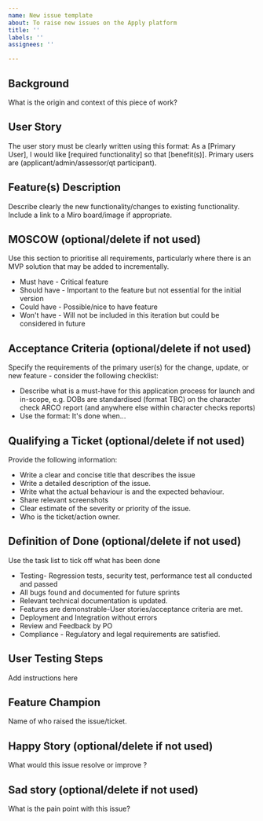 ```yaml
---
name: New issue template
about: To raise new issues on the Apply platform
title: ''
labels: ''
assignees: ''

---
```


## Background
What is the origin and context of this piece of work?

## User Story
The user story must be clearly written using this format: As a [Primary User], I would like [required functionality] so that [benefit(s)]. Primary users are (applicant/admin/assessor/qt participant).

## Feature(s) Description
Describe clearly the new functionality/changes to existing functionality.
Include a link to a Miro board/image if appropriate.

## MOSCOW (optional/delete if not used)
Use this section to prioritise all requirements, particularly where there is an MVP solution that may be added to incrementally.
* Must have - Critical feature
* Should have - Important to the feature but not essential for the initial version
* Could have - Possible/nice to have feature
* Won't have - Will not be included in this iteration but could be considered in future

## Acceptance Criteria (optional/delete if not used)
Specify the requirements of the primary user(s) for the change, update, or new feature - consider the following checklist:
* Describe what is a must-have for this application process for launch and in-scope, e.g. DOBs are standardised (format TBC) on the character check ARCO report (and anywhere else within character checks reports)
* Use the format: It's done when...

## Qualifying  a Ticket (optional/delete if not used)
Provide the following information:
* Write a clear and concise title that describes the issue 
* Write a detailed description of the issue.
* Write what the actual behaviour is and the expected behaviour.
* Share relevant screenshots 
* Clear estimate of the severity or priority of the issue.
* Who is the ticket/action owner.

## Definition of Done (optional/delete if not used)
Use the task list to tick off what has been done
* Testing- Regression tests, security test, performance test all conducted and passed
* All bugs found and documented for future sprints
* Relevant technical documentation is updated.
* Features are demonstrable-User stories/acceptance criteria are met.
* Deployment and Integration without errors
* Review and Feedback by PO
* Compliance - Regulatory  and legal requirements are satisfied. 

## User Testing Steps
Add instructions here

## Feature Champion
Name of who raised the issue/ticket.

## Happy Story (optional/delete if not used)
What would this issue resolve or improve ?

## Sad story (optional/delete if not used)
What is the pain point with this issue?

